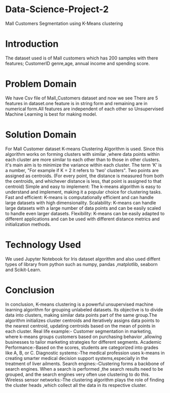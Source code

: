 # Data-Science-Project-2
Mall Customers Segmentation using K-Means clustering
# Introduction
The dataset used is of Mall customers which has 200 samples with there features; CustomerID genre,age, annual income and spending score.
# Problem Domain
We have Csv file of Mall_Customers dataset and now we see There are 5 features in dataset.one feature is in string form and remaining are in numerical form.All features are independent of each other so Unsupervised Machine Learning is best for making model.
# Solution Domain
For Mall Customer dataset K-means Clustering Algorithm is used. Since this algorithm works on forming clusters with similar ,where data points within each cluster are more similar to each other than to those in other clusters. it's main aim is to minimize the variance within each cluster. The term ‘K’ is a number,
"For example if K = 2 it refers to 'two' clusters".
Two points are assigned as centroids.
(For every point, the distance is measured from both the centroids, and whichever distance is less, that point is assigned to that centroid)
Simple and easy to implement: The k-means algorithm is easy to understand and implement, making it a popular choice for clustering tasks.
Fast and efficient: K-means is computationally efficient and can handle large datasets with high dimensionality. Scalability: K-means can handle large datasets with a large number of data points and can be easily scaled to handle even larger datasets. 
Flexibility: K-means can be easily adapted to different applications and can be used with different distance metrics and initialization methods.
# Technology Used
We used Jupyter Notebook for Iris dataset algorithm and also used diffent types of library from python such as numpy, pandas ,matplotlib, seaborn and Scikit-Learn. 
# Conclusion
In conclusion, K-means clustering is a powerful unsupervised machine learning algorithm for grouping unlabeled datasets. Its objective is to divide data into clusters, making similar data points part of the same group.The algorithm initializes cluster centroids and iteratively assigns data points to the nearest centroid, updating centroids based on the mean of points in each cluster.
Real life example:-
Customer segmentation in marketing, where k-means groups customers based on purchasing behavior ,allowing businesses to tailor marketing strategies for different segments.
Academic Performance:-Based on the scores, students are categorized into grades like A, B, or C. 
Diagnostic systems:-The medical profession uses k-means in creating smarter medical decision support systems,especially in the treatment of liver ailments.
Search engines:-Clustering forms a backbone of search engines. When a search is performed ,the search results need to be grouped, and the search engines very often use clustering to do this. 
Wireless sensor networks:-The clustering algorithm plays the role of finding the cluster heads ,which collect all the data in its respective cluster.
